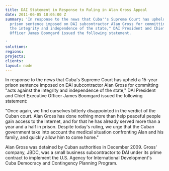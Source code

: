 ```yaml
---
title: DAI Statement in Response to Ruling in Alan Gross Appeal
date: 2011-06-05 18:05:00 Z
summary: 'In response to the news that Cuba''s Supreme Court has upheld a 15-year
  prison sentence imposed on DAI subcontractor Alan Gross for committing "acts against
  the integrity and independence of the state," DAI President and Chief Executive
  Officer James Boomgard issued the following statement.

'
solutions: 
regions: 
projects: 
clients: 
layout: node
---
```


In response to the news that Cuba's Supreme Court has upheld a 15-year prison sentence imposed on DAI subcontractor Alan Gross for committing "acts against the integrity and independence of the state," DAI President and Chief Executive Officer James Boomgard issued the following statement:

"Once again, we find ourselves bitterly disappointed in the verdict of the Cuban court. Alan Gross has done nothing more than help peaceful people gain access to the Internet, and for that he has already served more than a year and a half in prison. Despite today's ruling, we urge that the Cuban government take into account the medical situation confronting Alan and his family, and quickly allow him to come home."

Alan Gross was detained by Cuban authorities in December 2009. Gross' company, JBDC, was a small business subcontractor to DAI under its prime contract to implement the U.S. Agency for International Development's Cuba Democracy and Contingency Planning Program.  
